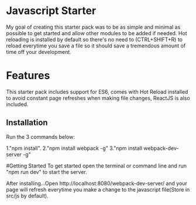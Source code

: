 # Javascript Starter

My goal of creating this starter pack was to be as simple and minimal as possible to get started and allow other modules to be added if needed. Hot reloading is installed by default so there's no need to (CTRL+SHIFT+R) to reload everytime you save a file so it should save a tremendous amount of time off your development.

# Features
This starter pack includes support for ES6, comes with Hot Reload installed to avoid constant page refreshes when making file changes, ReactJS is also included.

## Installation

Run the 3 commands below:

1."npm install".
2."npm install webpack -g" 
3."npm install webpack-dev-server -g"

#Getting Started
To get started open the terminal or command line and run "npm run dev" to start the server. 

After installing...Open http://localhost:8080/webpack-dev-server/ and your page will refresh everytime you make a change to the javascript file(Store in src/js by default). 

